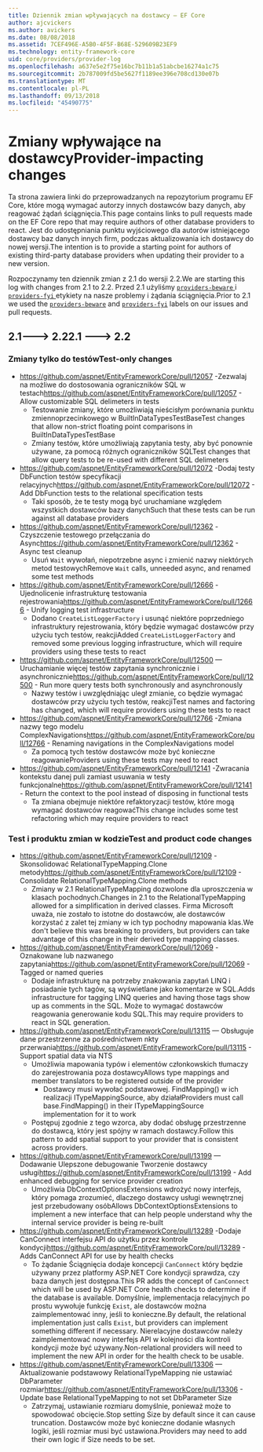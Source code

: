 ```yaml
---
title: Dziennik zmian wpływających na dostawcy — EF Core
author: ajcvickers
ms.author: avickers
ms.date: 08/08/2018
ms.assetid: 7CEF496E-A5B0-4F5F-B68E-529609B23EF9
ms.technology: entity-framework-core
uid: core/providers/provider-log
ms.openlocfilehash: a637e5e2f75e16bc7b11b1a51abcbe16274a1c75
ms.sourcegitcommit: 2b787009fd5be5627f1189ee396e708cd130e07b
ms.translationtype: MT
ms.contentlocale: pl-PL
ms.lasthandoff: 09/13/2018
ms.locfileid: "45490775"
---
```

# <a name="provider-impacting-changes"></a><span data-ttu-id="21925-102">Zmiany wpływające na dostawcy</span><span class="sxs-lookup"><span data-stu-id="21925-102">Provider-impacting changes</span></span>

<span data-ttu-id="21925-103">Ta strona zawiera linki do przeprowadzanych na repozytorium programu EF Core, które mogą wymagać autorzy innych dostawców bazy danych, aby reagować żądań ściągnięcia.</span><span class="sxs-lookup"><span data-stu-id="21925-103">This page contains links to pull requests made on the EF Core repo that may require authors of other database providers to react.</span></span> <span data-ttu-id="21925-104">Jest do udostępniania punktu wyjściowego dla autorów istniejącego dostawcy baz danych innych firm, podczas aktualizowania ich dostawcy do nowej wersji.</span><span class="sxs-lookup"><span data-stu-id="21925-104">The intention is to provide a starting point for authors of existing third-party database providers when updating their provider to a new version.</span></span>

<span data-ttu-id="21925-105">Rozpoczynamy ten dziennik zmian z 2.1 do wersji 2.2.</span><span class="sxs-lookup"><span data-stu-id="21925-105">We are starting this log with changes from 2.1 to 2.2.</span></span> <span data-ttu-id="21925-106">Przed 2.1 użyliśmy [ `providers-beware` ](https://github.com/aspnet/EntityFrameworkCore/labels/providers-beware) i [ `providers-fyi` ](https://github.com/aspnet/EntityFrameworkCore/labels/providers-fyi) etykiety na nasze problemy i żądania ściągnięcia.</span><span class="sxs-lookup"><span data-stu-id="21925-106">Prior to 2.1 we used the [`providers-beware`](https://github.com/aspnet/EntityFrameworkCore/labels/providers-beware) and [`providers-fyi`](https://github.com/aspnet/EntityFrameworkCore/labels/providers-fyi) labels on our issues and pull requests.</span></span>

## <a name="21-----22"></a><span data-ttu-id="21925-107">2.1---> 2.2</span><span class="sxs-lookup"><span data-stu-id="21925-107">2.1 ---> 2.2</span></span>

### <a name="test-only-changes"></a><span data-ttu-id="21925-108">Zmiany tylko do testów</span><span class="sxs-lookup"><span data-stu-id="21925-108">Test-only changes</span></span>

* <span data-ttu-id="21925-109">https://github.com/aspnet/EntityFrameworkCore/pull/12057 -Zezwalaj na możliwe do dostosowania ograniczników SQL w testach</span><span class="sxs-lookup"><span data-stu-id="21925-109">https://github.com/aspnet/EntityFrameworkCore/pull/12057 - Allow customizable SQL delimeters in tests</span></span>
  * <span data-ttu-id="21925-110">Testowanie zmiany, które umożliwiają nieścisłym porównania punktu zmiennoprzecinkowego w BuiltInDataTypesTestBase</span><span class="sxs-lookup"><span data-stu-id="21925-110">Test changes that allow non-strict floating point comparisons in BuiltInDataTypesTestBase</span></span>
  * <span data-ttu-id="21925-111">Zmiany testów, które umożliwiają zapytania testy, aby być ponownie używane, za pomocą różnych ograniczników SQL</span><span class="sxs-lookup"><span data-stu-id="21925-111">Test changes that allow query tests to be re-used with different SQL delimeters</span></span>
* <span data-ttu-id="21925-112">https://github.com/aspnet/EntityFrameworkCore/pull/12072 -Dodaj testy DbFunction testów specyfikacji relacyjnych</span><span class="sxs-lookup"><span data-stu-id="21925-112">https://github.com/aspnet/EntityFrameworkCore/pull/12072 - Add DbFunction tests to the relational specification tests</span></span>
  * <span data-ttu-id="21925-113">Taki sposób, że te testy mogą być uruchamiane względem wszystkich dostawców bazy danych</span><span class="sxs-lookup"><span data-stu-id="21925-113">Such that these tests can be run against all database providers</span></span>
* <span data-ttu-id="21925-114">https://github.com/aspnet/EntityFrameworkCore/pull/12362 -Czyszczenie testowego przełączania do Async</span><span class="sxs-lookup"><span data-stu-id="21925-114">https://github.com/aspnet/EntityFrameworkCore/pull/12362 - Async test cleanup</span></span>
  * <span data-ttu-id="21925-115">Usuń `Wait` wywołań, niepotrzebne async i zmienić nazwy niektórych metod testowych</span><span class="sxs-lookup"><span data-stu-id="21925-115">Remove `Wait` calls, unneeded async, and renamed some test methods</span></span>
* <span data-ttu-id="21925-116">https://github.com/aspnet/EntityFrameworkCore/pull/12666 -Ujednolicenie infrastrukturę testowania rejestrowania</span><span class="sxs-lookup"><span data-stu-id="21925-116">https://github.com/aspnet/EntityFrameworkCore/pull/12666 - Unify logging test infrastructure</span></span>
  * <span data-ttu-id="21925-117">Dodano `CreateListLoggerFactory` i usunąć niektóre poprzedniego infrastruktury rejestrowania, który będzie wymagać dostawców przy użyciu tych testów, reakcji</span><span class="sxs-lookup"><span data-stu-id="21925-117">Added `CreateListLoggerFactory` and removed some previous logging infrastructure, which will require providers using these tests to react</span></span>
* <span data-ttu-id="21925-118">https://github.com/aspnet/EntityFrameworkCore/pull/12500 — Uruchamianie więcej testów zapytania synchronicznie i asynchronicznie</span><span class="sxs-lookup"><span data-stu-id="21925-118">https://github.com/aspnet/EntityFrameworkCore/pull/12500 - Run more query tests both synchronously and asynchronously</span></span>
  * <span data-ttu-id="21925-119">Nazwy testów i uwzględniając uległ zmianie, co będzie wymagać dostawców przy użyciu tych testów, reakcji</span><span class="sxs-lookup"><span data-stu-id="21925-119">Test names and factoring has changed, which will require providers using these tests to react</span></span>
* <span data-ttu-id="21925-120">https://github.com/aspnet/EntityFrameworkCore/pull/12766 -Zmiana nazwy tego modelu ComplexNavigations</span><span class="sxs-lookup"><span data-stu-id="21925-120">https://github.com/aspnet/EntityFrameworkCore/pull/12766 - Renaming navigations in the ComplexNavigations model</span></span>
  * <span data-ttu-id="21925-121">Za pomocą tych testów dostawców może być konieczne reagowanie</span><span class="sxs-lookup"><span data-stu-id="21925-121">Providers using these tests may need to react</span></span>
* <span data-ttu-id="21925-122">https://github.com/aspnet/EntityFrameworkCore/pull/12141 -Zwracania kontekstu danej puli zamiast usuwania w testy funkcjonalne</span><span class="sxs-lookup"><span data-stu-id="21925-122">https://github.com/aspnet/EntityFrameworkCore/pull/12141 - Return the context to the pool instead of disposing in functional tests</span></span>
  * <span data-ttu-id="21925-123">Ta zmiana obejmuje niektóre refaktoryzacji testów, które mogą wymagać dostawców reagować</span><span class="sxs-lookup"><span data-stu-id="21925-123">This change includes some test refactoring which may require providers to react</span></span>


### <a name="test-and-product-code-changes"></a><span data-ttu-id="21925-124">Test i produktu zmian w kodzie</span><span class="sxs-lookup"><span data-stu-id="21925-124">Test and product code changes</span></span>

* <span data-ttu-id="21925-125">https://github.com/aspnet/EntityFrameworkCore/pull/12109 -Skonsolidować RelationalTypeMapping.Clone metody</span><span class="sxs-lookup"><span data-stu-id="21925-125">https://github.com/aspnet/EntityFrameworkCore/pull/12109 - Consolidate RelationalTypeMapping.Clone methods</span></span>
  * <span data-ttu-id="21925-126">Zmiany w 2.1 RelationalTypeMapping dozwolone dla uproszczenia w klasach pochodnych.</span><span class="sxs-lookup"><span data-stu-id="21925-126">Changes in 2.1 to the RelationalTypeMapping allowed for a simplification in derived classes.</span></span> <span data-ttu-id="21925-127">Firma Microsoft uważa, nie zostało to istotne do dostawców, ale dostawców korzystać z zalet tej zmiany w ich typ pochodny mapowania klas.</span><span class="sxs-lookup"><span data-stu-id="21925-127">We don't believe this was breaking to providers, but providers can take advantage of this change in their derived type mapping classes.</span></span>
* <span data-ttu-id="21925-128">https://github.com/aspnet/EntityFrameworkCore/pull/12069 -Oznakowane lub nazwanego zapytania</span><span class="sxs-lookup"><span data-stu-id="21925-128">https://github.com/aspnet/EntityFrameworkCore/pull/12069 - Tagged or named queries</span></span>
  * <span data-ttu-id="21925-129">Dodaje infrastrukturę na potrzeby znakowania zapytań LINQ i posiadanie tych tagów, są wyświetlane jako komentarze w SQL.</span><span class="sxs-lookup"><span data-stu-id="21925-129">Adds infrastructure for tagging LINQ queries and having those tags show up as comments in the SQL.</span></span> <span data-ttu-id="21925-130">Może to wymagać dostawców reagowania generowanie kodu SQL.</span><span class="sxs-lookup"><span data-stu-id="21925-130">This may require providers to react in SQL generation.</span></span>
* <span data-ttu-id="21925-131">https://github.com/aspnet/EntityFrameworkCore/pull/13115 — Obsługuje dane przestrzenne za pośrednictwem nkty przerwania</span><span class="sxs-lookup"><span data-stu-id="21925-131">https://github.com/aspnet/EntityFrameworkCore/pull/13115 - Support spatial data via NTS</span></span>
  * <span data-ttu-id="21925-132">Umożliwia mapowania typów i elementów członkowskich tłumaczy do zarejestrowania poza dostawcy</span><span class="sxs-lookup"><span data-stu-id="21925-132">Allows type mappings and member translators to be registered outside of the provider</span></span>
    * <span data-ttu-id="21925-133">Dostawcy musi wywołać podstawowej. FindMapping() w ich realizacji ITypeMappingSource, aby działał</span><span class="sxs-lookup"><span data-stu-id="21925-133">Providers must call base.FindMapping() in their ITypeMappingSource implementation for it to work</span></span>
  * <span data-ttu-id="21925-134">Postępuj zgodnie z tego wzorca, aby dodać obsługę przestrzenne do dostawcą, który jest spójny w ramach dostawcy.</span><span class="sxs-lookup"><span data-stu-id="21925-134">Follow this pattern to add spatial support to your provider that is consistent across providers.</span></span>
* <span data-ttu-id="21925-135">https://github.com/aspnet/EntityFrameworkCore/pull/13199 — Dodawanie Ulepszone debugowanie Tworzenie dostawcy usługi</span><span class="sxs-lookup"><span data-stu-id="21925-135">https://github.com/aspnet/EntityFrameworkCore/pull/13199 - Add enhanced debugging for service provider creation</span></span>
  * <span data-ttu-id="21925-136">Umożliwia DbContextOptionsExtensions wdrożyć nowy interfejs, który pomaga zrozumieć, dlaczego dostawcy usługi wewnętrznej jest przebudowany osób</span><span class="sxs-lookup"><span data-stu-id="21925-136">Allows DbContextOptionsExtensions to implement a new interface that can help people understand why the internal service provider is being re-built</span></span>
* <span data-ttu-id="21925-137">https://github.com/aspnet/EntityFrameworkCore/pull/13289 -Dodaje CanConnect interfejsu API do użytku przez kontrole kondycji</span><span class="sxs-lookup"><span data-stu-id="21925-137">https://github.com/aspnet/EntityFrameworkCore/pull/13289 - Adds CanConnect API for use by health checks</span></span>
  * <span data-ttu-id="21925-138">To żądanie Ściągnięcia dodaje koncepcji `CanConnect` który będzie używany przez platformy ASP.NET Core kondycji sprawdza, czy baza danych jest dostępna.</span><span class="sxs-lookup"><span data-stu-id="21925-138">This PR adds the concept of `CanConnect` which will be used by ASP.NET Core health checks to determine if the database is available.</span></span> <span data-ttu-id="21925-139">Domyślnie, implementacja relacyjnych po prostu wywołuje funkcję `Exist`, ale dostawców można zaimplementować inny, jeśli to konieczne.</span><span class="sxs-lookup"><span data-stu-id="21925-139">By default, the relational implementation just calls `Exist`, but providers can implement something different if necessary.</span></span> <span data-ttu-id="21925-140">Nierelacyjne dostawców należy zaimplementować nowy interfejs API w kolejności dla kontroli kondycji może być używany.</span><span class="sxs-lookup"><span data-stu-id="21925-140">Non-relational providers will need to implement the new API in order for the health check to be usable.</span></span>
* <span data-ttu-id="21925-141">https://github.com/aspnet/EntityFrameworkCore/pull/13306 — Aktualizowanie podstawowy RelationalTypeMapping nie ustawiać DbParameter rozmiar</span><span class="sxs-lookup"><span data-stu-id="21925-141">https://github.com/aspnet/EntityFrameworkCore/pull/13306 - Update base RelationalTypeMapping to not set DbParameter Size</span></span>
  * <span data-ttu-id="21925-142">Zatrzymaj, ustawianie rozmiaru domyślnie, ponieważ może to spowodować obcięcie.</span><span class="sxs-lookup"><span data-stu-id="21925-142">Stop setting Size by default since it can cause truncation.</span></span> <span data-ttu-id="21925-143">Dostawców może być konieczne dodanie własnych logiki, jeśli rozmiar musi być ustawiona.</span><span class="sxs-lookup"><span data-stu-id="21925-143">Providers may need to add their own logic if Size needs to be set.</span></span>
